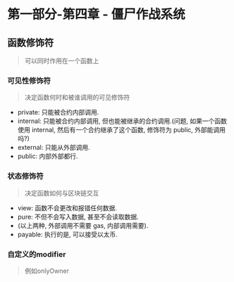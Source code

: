 # 第一部分-第四章 - 僵尸作战系统

## 函数修饰符

> 可以同时作用在一个函数上

### 可见性修饰符

> 决定函数何时和被谁调用的可见修饰符

- private: 只能被合约内部调用.
- internal: 只能被合约内部调用, 但也能被继承的合约调用.(问题, 如果一个函数使用 internal, 然后有一个合约继承了这个函数, 修饰符为 public, 外部能调用吗?)
- external: 只能从外部调用.
- public: 内部外部都行.

### 状态修饰符

> 决定函数如何与区块链交互

- view: 函数不会更改和报错任何数据.
- pure: 不但不会写入数据, 甚至不会读取数据.
- (以上两种, 外部调用不需要 gas, 内部调用需要).
- payable: 执行的是, 可以接受以太币.

### 自定义的modifier

> 例如onlyOwner
